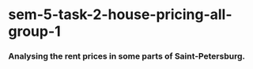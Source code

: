 # sem-5-task-2-house-pricing-all-group-1
### Analysing the rent prices in some parts of Saint-Petersburg.
